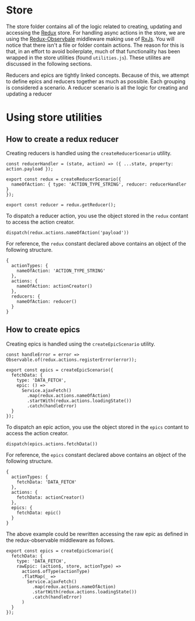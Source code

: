 Store
==========
The store folder contains all of the logic related to creating, updating
and accessing the [Redux](https://redux.js.org/) store. For handling async
actions in the store, we are using the [Redux-Observbale](https://redux-observable.js.org/)
middleware making use of [RxJs](http://reactivex.io/rxjs/). You will notice
that there isn't a file or folder contain actions. The reason for this is
that, in an effort to avoid boilerplate, much of that functionality has
been wrapped in the store utilities (found `utilities.js`). These utilites
are discussed in the following sections.

Reducers and epics are tightly linked concepts. Because of this, we attempt
to define epics and reducers together as much as possible. Each grouping is
considered a scenario. A reducer scenario is all the logic for creating and
updating a reducer

Using store utilities
==========
## How to create a redux reducer
Creating reducers is handled using the `createReducerScenario` utility.

```
const reducerHandler = (state, action) => ({ ...state, property: action.payload });

export const redux = createReducerScenario({
  nameOfAction: { type: 'ACTION_TYPE_STRING', reducer: reducerHandler }
});

export const reducer = redux.getReducer();
```

To dispatch a reducer action, you use the object stored in the `redux` contant
to access the action creator.

```
dispatch(redux.actions.nameOfAction('payload'))
```

For reference, the `redux` constant declared above contains an object of the
following structure.

```
{
  actionTypes: {
    nameOfAction: 'ACTION_TYPE_STRING'
  },
  actions: {
    nameOfAction: actionCreator()
  },
  reducers: {
    nameOfAction: reducer()
  }
}
```

## How to create epics
Creating epics is handled using the `createEpicScenario` utility.

```
const handleError = error => Observable.of(redux.actions.registerError(error));

export const epics = createEpicScenario({
  fetchData: {
    type: 'DATA_FETCH',
    epic: () =>
      Service.ajaxFetch()
        .map(redux.actions.nameOfAction)
        .startWith(redux.actions.loadingState())
        .catch(handleError)
  }
});
```

To dispatch an epic action, you use the object stored in the `epics` contant
to access the action creator.

```
dispatch(epics.actions.fetchData())
```

For reference, the `epics` constant declared above contains an object of the
following structure.

```
{
  actionTypes: {
    fetchData: 'DATA_FETCH'
  },
  actions: {
    fetchData: actionCreator()
  },
  epics: {
    fetchData: epic()
  }
}
```

The above example could be rewritten accessing the raw epic as defined in the
redux-observable middleware as follows.

```
export const epics = createEpicScenario({
  fetchData: {
    type: 'DATA_FETCH',
    rawEpic: (action$, store, actionType) =>
      action$.ofType(actionType)
      .flatMap(_ =>
        Service.ajaxFetch()
          .map(redux.actions.nameOfAction)
          .startWith(redux.actions.loadingState())
          .catch(handleError)
      )
  }
});
```
